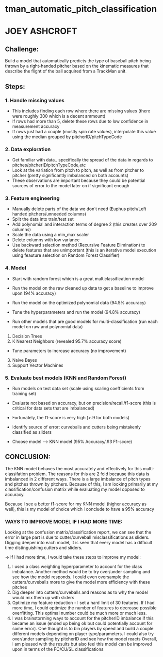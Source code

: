 # tman_automatic_pitch_classification
# JOEY ASHCROFT

## Challenge:
Build a model that automatically predicts the type of baseball pitch being thrown by a right-handed pitcher based on the kinematic measures that describe the flight of the ball acquired from a TrackMan unit. 

## Steps:
### 1. Handle missing values
- This includes finding each row where there are missing values (there were roughly 300 which is a decent ammount)
- If rows had more than 5, delete these rows due to low confidence in measurement accuracy
- If rows just had a couple (mostly spin rate values), interpolate this value using the median grouped by pitcherID/pitchTypeCode


### 2. Data exploration
- Get familiar with data.. specifically the spread of the data in regards to pitches/pitcherID/pitchTypeCode,etc
- Look at the variation from pitch to pitch, as well as from pitcher to pitcher (pretty significantly imbalanced on both accounts)
- These observations are important because they could be potential sources of error to the model later on if significant enough


### 3. Feature engineering
- Manually delete parts of the data we don't need (Euphus pitch/Left handed pitchers/unneeded columns)
- Split the data into train/test set
- Add polynomial and interaction terms of degree 2 (this creates over 209 columns)
- Scale the data using a min_max scaler
- Delete columns with low variance
- Use backward selection method (Recursive Feature Elimination) to delete features that are unimportant (this is an iterative model      execution using feauture selection on Random Forest Classifier)


### 4. Model
- Start with random forest which is a great multiclassification model
- Run the model on the raw cleaned up data to get a baseline to improve upon (94% accuracy)
- Run the model on the optimized polynomial data (94.5% accuracy)
- Tune the hyperparameters and run the model (94.8% accuracy)

- Run other models that are good models for multi-classification (run each model on raw and polynomial data)
1. Decision Trees
2. K Nearest Neighbors (revealed 95.7% accuracy score)
- Tune parameters to increase accuracy (no improvement)
3. Naive Bayes
4. Support Vector Machines


### 5. Evaluate best models (KNN and Random Forest)
- Run models on test data set (scale using scaling coefficients from training set)
- Evaluate not based on accuracy, but on precision/recall/f1-score (this is critical for data sets that are imbalanced)
- Fortunately, the f1-score is very high (>.9 for both models)
- Identify source of error: curveballs and cutters being mistakenly classified as sliders

- Choose model --> KNN model (95% Accuracy/.93 F1-score)




## CONCLUSION:
The KNN model behaves the most accurately and effectively for this multi-classifation problem. The reasons for this are 2 fold because this data is imbalanced in 2 different ways. There is a large imbalance of pitch types and pitches thrown by pitchers. Because of this, I am looking primarily at my classification/confusion matrix while evaluating my model opposed to accuracy.

Because I see a better f1-score for my KNN model (higher accuracy as well), this is my model of choice which I conclude to have a 95% accuracy


### WAYS TO IMPROVE MODEL IF I HAD MORE TIME:
Looking at the confusion matrix/classification report, we can see that the error in large part is due to cutter/curveball misclassifications as sliders. Digging deeper into each model, it is seen that every model has a difficult time distinguishing cutters and sliders.

-> If I had more time, I would take these steps to improve my model:

1. I used a class weighting hyperparameter to account for the class imbalance. Another method would be to try over/under sampling and see how the model responds. I could even oversample the cutters/curveballs more to give the model more efficiency with these pitches
2. Dig deeper into cutters/curveballs and reasons as to why the model would mix them up with sliders
3. Optimize my feature reduction - I set a hard limit of 30 features. If I had more time, I could optimize the number of features to decrease possible overfitting. This optimal number could be much more or much less.
4. I was brainstorming ways to account for the pitcherID imbalance if this became an issue (ended up being ok but could potentially account for some error). One thought is to bin players by speed and build a couple different models depending on player type/parameters. I could also try over/under sampling by pitcherID and see how the model reacts
Overall, I am pleased with the results but also feel this model can be improved upon in terms of the FC/CU/SL classifications






